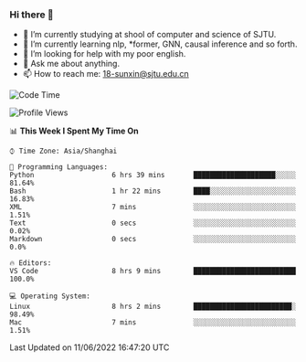 ### Hi there 👋

<!--
**sunxin000/sunxin000** is a ✨ _special_ ✨ repository because its `README.md` (this file) appears on your GitHub profile.

Here are some ideas to get you started:

- 🔭 I’m currently working on ...
- 🌱 I’m currently learning ...
- 👯 I’m looking to collaborate on ...
- 🤔 I’m looking for help with ...
- 💬 Ask me about ...
- 📫 How to reach me: ...
- 😄 Pronouns: ...
- ⚡ Fun fact: ...
-->
- 🏫 I’m currently studying at shool of computer and science of SJTU.
- 🌱 I’m currently learning nlp, \*former, GNN, causal inference and so forth.
- 🤔 I’m looking for help with my poor english.
- 💬 Ask me about anything.
- 📫 How to reach me: 18-sunxin@sjtu.edu.cn
<!--START_SECTION:waka-->
![Code Time](http://img.shields.io/badge/Code%20Time-202%20hrs%2056%20mins-blue)

![Profile Views](http://img.shields.io/badge/Profile%20Views-2-blue)

📊 **This Week I Spent My Time On** 

```text
⌚︎ Time Zone: Asia/Shanghai

💬 Programming Languages: 
Python                   6 hrs 39 mins       ████████████████████░░░░░   81.64% 
Bash                     1 hr 22 mins        ████░░░░░░░░░░░░░░░░░░░░░   16.83% 
XML                      7 mins              ░░░░░░░░░░░░░░░░░░░░░░░░░   1.51% 
Text                     0 secs              ░░░░░░░░░░░░░░░░░░░░░░░░░   0.02% 
Markdown                 0 secs              ░░░░░░░░░░░░░░░░░░░░░░░░░   0.0%

🔥 Editors: 
VS Code                  8 hrs 9 mins        █████████████████████████   100.0%

💻 Operating System: 
Linux                    8 hrs 2 mins        ████████████████████████░   98.49% 
Mac                      7 mins              ░░░░░░░░░░░░░░░░░░░░░░░░░   1.51%

```


 Last Updated on 11/06/2022 16:47:20 UTC
<!--END_SECTION:waka-->

